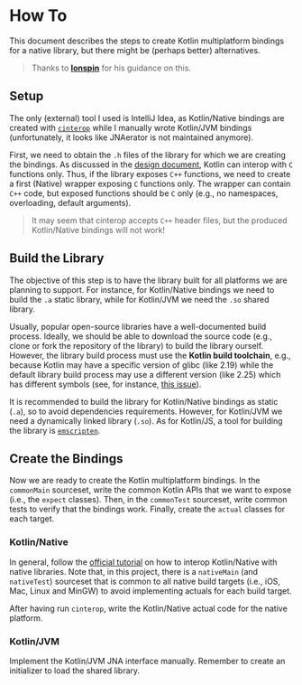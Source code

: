# How To

This document describes the steps to create Kotlin multiplatform bindings for a native library, but there might be (perhaps better) alternatives.

> Thanks to [**Ionspin**](https://github.com/ionspin) for his guidance on this.


## Setup

The only (external) tool I used is IntelliJ Idea, as Kotlin/Native bindings are created with [`cinterop`](https://kotlinlang.org/docs/native-c-interop.html) while I manually wrote Kotlin/JVM bindings (unfortunately, it looks like JNAerator is not maintained anymore).

First, we need to obtain the `.h` files of the library for which we are creating the bindings. As discussed in the [design document](./DESIGN.md), Kotlin can interop with `C` functions only. Thus, if the library exposes `C++` functions, we need to create a first (Native) wrapper exposing `C` functions only. The wrapper can contain `C++` code, but exposed functions should be `C` only (e.g., no namespaces, overloading, default arguments).

> It may seem that cinterop accepts `C++` header files, but the produced Kotlin/Native bindings will not work!



## Build the Library

The objective of this step is to have the library built for all platforms we are planning to support. For instance, for Kotlin/Native bindings we need to build the `.a` static library, while for Kotlin/JVM we need the `.so` shared library.

Usually, popular open-source libraries have a well-documented build process. Ideally, we should be able to download the source code (e.g., clone or fork the repository of the library) to build the library ourself. However, the library build process must use the **Kotlin build toolchain**, e.g., because Kotlin may have a specific version of glibc (like 2.19) while the default library build process may use a different version (like 2.25) which has different symbols (see, for instance, [this issue](https://youtrack.jetbrains.com/issue/KT-43501)).

It is recommended to build the library for Kotlin/Native bindings as static (`.a`), so to avoid dependencies requirements. However, for Kotlin/JVM we need a dynamically linked library (`.so`). As for Kotlin/JS, a tool for building the library is [`emscripten`](https://emscripten.org/).



## Create the Bindings

Now we are ready to create the Kotlin multiplatform bindings. In the `commonMain` sourceset, write the common Kotlin APIs that we want to expose (i.e., the `expect` classes). Then, in the `commonTest` sourceset, write common tests to verify that the bindings work. Finally, create the `actual` classes for each target.

### Kotlin/Native

In general, follow the [official tutorial](https://kotlinlang.org/docs/native-c-interop.html) on how to interop Kotlin/Native with native libraries. Note that, in this project, there is a `nativeMain` (and `nativeTest`) sourceset that is common to all native build targets (i.e., iOS, Mac, Linux and MinGW) to avoid implementing actuals for each build target.

After having run `cinterop`, write the Kotlin/Native actual code for the native platform.


### Kotlin/JVM

Implement the Kotlin/JVM JNA interface manually. Remember to create an initializer to load the shared library.

